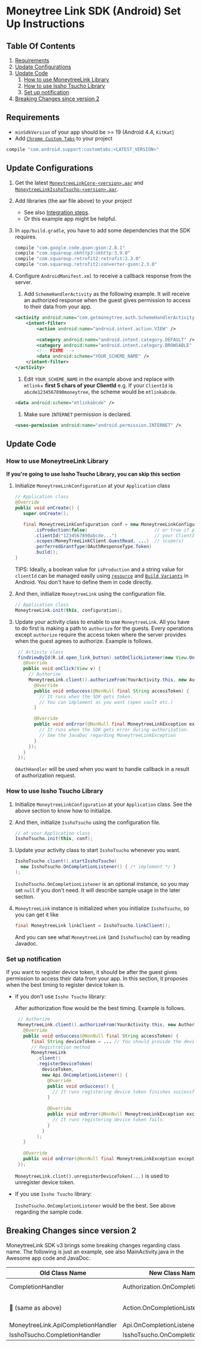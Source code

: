 # Moneytree Link SDK (Android) Set Up Instructions

## Table Of Contents
1. [Requirements](#requirements)
2. [Update Configurations](#update-configurations)
3. [Update Code](#update-code)
    1. [How to use MoneytreeLink Library](#how-to-use-moneytreelink-library)
    2. [How to use Issho Tsucho Library](#how-to-use-issho-tsucho-library)
    3. [Set up notification](#set-up-notification)
4. [Breaking Changes since version 2](#breaking-changes-since-version-2)

## Requirements

- `minSdkVersion` of your app should be >= 19 (Android 4.4, `KitKat`)
- Add [`Chrome Custom Tabs`](https://developer.chrome.com/multidevice/android/customtabs) to your project

```groovy
compile "com.android.support:customtabs:<LATEST_VERSION>"
```

## Update Configurations

1. Get the latest [`MoneytreeLinkCore-<version>.aar`](https://github.com/moneytree/mt-link-android-sdk-example/releases) and [`MoneytreeLinkIsshoTsucho-<version>.aar`](https://github.com/moneytree/mt-link-android-sdk-example/releases).

1. Add libraries (the aar file above) to your project
    - See also [Integration steps](https://developer.android.com/studio/projects/android-library.html?#AddDependency).
    - Or this example app might be helpful.

1. In `app/build.gradle`, you have to add some dependencies that the SDK requires.
    ```groovy
    compile "com.google.code.gson:gson:2.8.1"
    compile "com.squareup.okhttp3:okhttp:3.9.0"
    compile "com.squareup.retrofit2:retrofit:2.3.0"
    compile "com.squareup.retrofit2:converter-gson:2.3.0"
    ```

1. Configure `AndroidManifest.xml` to receive a callback response from the server.

    1. Add `SchemeHandlerActivity` as the following example. It will receive an authorized response when the guest gives permission to access to their data from your app.
    ```xml
    <activity android:name="com.getmoneytree.auth.SchemeHandlerActivity">
        <intent-filter>
            <action android:name="android.intent.action.VIEW" />

            <category android:name="android.intent.category.DEFAULT" />
            <category android:name="android.intent.category.BROWSABLE" />
            <!-- FIXME -->
            <data android:scheme="YOUR_SCHEME_NAME" />
        </intent-filter>
    </activity>
    ```

    1. Edit `YOUR_SCHEME_NAME` in the example above and replace with `mtlink`+ **first 5 chars of your ClientId**
       e.g. If your `ClientId` is `abcde1234567890moneytree`, the scheme would be `mtlinkabcde`.

    ```xml
    <data android:scheme="mtlinkabcde" />
    ```

    1. Make sure `INTERNET` permission is declared.
    ```xml
    <uses-permission android:name="android.permission.INTERNET" />
    ```

## Update Code

### How to use MoneytreeLink Library

**If you're going to use Issho Tsucho Library, you can skip this section**

1. Initialize `MoneytreeLinkConfiguration` at your `Application` class
    ```java
    // Application class
    @Override
    public void onCreate() {
       super.onCreate();

       final MoneytreeLinkConfiguration conf = new MoneytreeLinkConfiguration.Builder()
           .isProduction(false)                         // or true if production
           .clientId("1234567890abcde...")              // your ClientId
           .scopes(MoneyTreeLinkClient.GuestRead, ...)  // scope(s)
           .perferredGrantType(OAuthResponseType.Token)
           .build();
    }
    ```

    TIPS: Ideally, a boolean value for `isProduction` and a string value for `clientId` can be managed easily using [`resource`](https://developer.android.com/guide/topics/resources/more-resources.html#Bool) and [`Build Variants`](https://developer.android.com/studio/build/build-variants.html) in Android. You don't have to define them in code directly.

1. And then, initialize `MoneytreeLink` using the configuration file.
    ```java
    // Application class
    MoneytreeLink.init(this, configuration);
    ```

1. Update your activity class to enable to use `MoneytreeLink`.  All you have to do first is making a path to `authorize` for the guests. Every operations except `authorize` require the access token where the server provides when the guest agrees to authorize. Example is follows.

    ```java
     // Activity class
     findViewById(R.id.open_link_button).setOnClickListener(new View.OnClickListener() {
       @Override
       public void onClick(View v) {
         // Authorize
         MoneytreeLink.client().authorizeFrom(YourActivity.this, new Authorization.OnCompletionListener() {
           @Override
           public void onSuccess(@NonNull final String accessToken) {
             // It runs when the SDK gets token. 
             // You can implement as you want (open vault etc.)
           }
    
           @Override
           public void onError(@NonNull final MoneytreeLinkException exception) {
             // It runs when the SDK gets error during authorization.
             // See the JavaDoc regarding MoneytreeLinkException
           }
         });
       }
     });
    ```

    `OAuthHandler` will be used when you want to handle callback in a result of authorization request.

### How to use Issho Tsucho Library

1. Initialize `MoneytreeLinkConfiguration` at your `Application` class. See the above section to know how to initialize.

1. And then, initialize `IsshoTsucho` using the configuration file.
    ```java
    // at your Application class
    IsshoTsucho.init(this, conf);
    ```

1. Update your activity class to start `IsshoTsucho` whenever you want.

    ```java
    IsshoTsucho.client().startIsshoTsucho(
      new IsshoTsucho.OnCompletionListener() { /* implement */ }
    );
    ```

    `IsshoTsucho.OnCompletionListener` is an optional instance, so you may set `null` if you don't need. It will describe sample usage in the later section.

1. `MoneytreeLink` instance is initialized when you initialize `IsshoTsucho`, so you can get it like

    ```java
    final MoneytreeLink linkClient = IsshoTsucho.linkClient();
    ```

    And you can see what `MoneytreeLink` (and `IsshoTsucho`) can by reading Javadoc.

### Set up notification

If you want to register device token, it should be after the guest gives permission to access their data from your app. In this section, it proposes when the best timing to register device token is.

- If you don't use `Issho Tsucho` library:

    After authorization flow would be the best timing. Example is follows.
    
    ```java
     // Authorize
     MoneytreeLink.client().authorizeFrom(YourActivity.this, new Authorization.OnCompletionListener() {
       @Override
       public void onSuccess(@NonNull final String accessToken) {
          final String deviceToken = ... // You should provide the device token
          // Registration method
          MoneytreeLink
            .client()
            .registerDeviceToken(
              deviceToken,
              new Api.OnCompletionListener() {
                @Override
                public void onSuccess() {
                  // It runs registering device token finishes successfully.
                }
      
                @Override
                public void onError(@NonNull MoneytreeLinkException exception) {
                  // It runs registering device token fails.
                }
              }
            );
       }
     
       @Override
       public void onError(@NonNull final MoneytreeLinkException exception) { /* snip*/ }
     });
    ```
    
    `MoneytreeLink.clint().unregisterDeviceToken(...)` is used to unregister device token.

- If you use `Issho Tsucho` library:

    `IsshoTsucho.OnCompletionListener` would be the best. See above regarding the sample code.

## Breaking Changes since version 2

MoneytreeLink SDK v3 brings some breaking changes regarding class name. The following is just an example, see also MainActivity.java in the Awesome app code and JavaDoc.

| Old Class Name  | New Class Name | Note |
| --------------- | -------------- | ---- |
|CompletionHandler| Authorization.OnCompletionListener| Methods for authorization|
| (same as above) | Action.OnCompletionListener| Used for openSettings, openInstitution|
|MoneytreeLink.ApiCompletionHandler|Api.OnCompletionListener| Renamed |
|IsshoTsucho.CompletionHandler|IsshoTsucho.OnCompletionListener| Renamed |